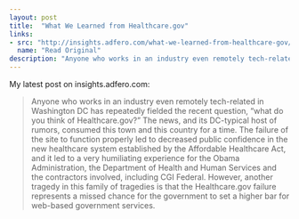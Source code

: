 ```yaml
---
layout: post
title:  "What We Learned from Healthcare.gov"
links: 
- src: "http://insights.adfero.com/what-we-learned-from-healthcare-gov/"
  name: "Read Original"
description: "Anyone who works in an industry even remotely tech-related in Washington DC has repeatedly fielded the recent question, “what do you think of Healthcare.gov?” The news, and its DC-typical host of rumors, consumed this town and this country for a time. The failure of the site to function properly led to decreased public confidence in the new healthcare system established by the Affordable Healthcare Act, and it led to a very humiliating experience for the Obama Administration, the Department of Health and Human Services and the contractors involved, including CGI Federal. However, another tragedy in this family of tragedies is that the Healthcare.gov failure represents a missed chance for the government to set a higher bar for web-based government services."
---
```


My latest post on insights.adfero.com:

> Anyone who works in an industry even remotely tech-related in Washington DC has repeatedly fielded the recent question, “what do you think of Healthcare.gov?” The news, and its DC-typical host of rumors, consumed this town and this country for a time. The failure of the site to function properly led to decreased public confidence in the new healthcare system established by the Affordable Healthcare Act, and it led to a very humiliating experience for the Obama Administration, the Department of Health and Human Services and the contractors involved, including CGI Federal. However, another tragedy in this family of tragedies is that the Healthcare.gov failure represents a missed chance for the government to set a higher bar for web-based government services.